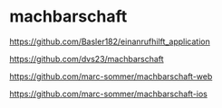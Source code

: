 # machbarschaft

https://github.com/Basler182/einanrufhilft_application

https://github.com/dvs23/machbarschaft

https://github.com/marc-sommer/machbarschaft-web

https://github.com/marc-sommer/machbarschaft-ios
